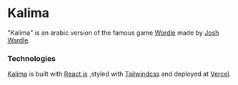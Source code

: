# Kalima

"Kalima" is an arabic version of the famous game [Wordle](https://www.powerlanguage.co.uk/wordle/) made by [Josh Wardle](https://twitter.com/powerlanguish).

### Technologies

[Kalima](https://www.kalima.vercel.app) is built with [React.js](https://reactjs.org/) ,styled with [Tailwindcss](https://tailwindcss.com/) and deployed at [Vercel](https://vercel.com/).
